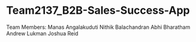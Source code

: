 # Team2137_B2B-Sales-Success-App

Team Members:
Manas Angalakuduti
Nithik Balachandran
Abhi Bharatham
Andrew Lukman
Joshua Reid
